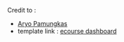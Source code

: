 Credit to : 
  - [Aryo Pamungkas](https://dribbble.com/musicalryo)
  - template link : [ecourse dashboard](https://dribbble.com/shots/13966399-FIGMA-FREEBIE-ecourse-dashboard)